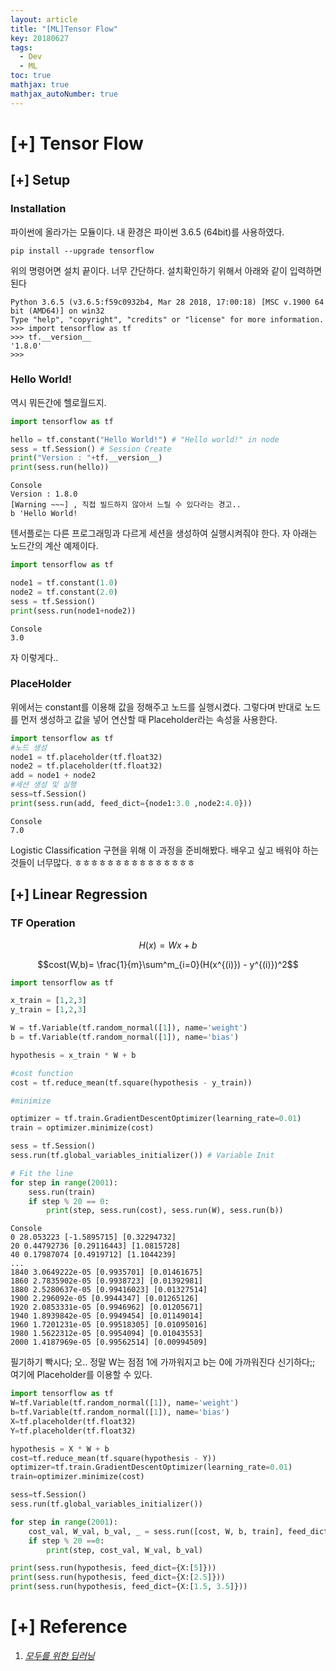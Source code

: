```yaml
---
layout: article
title: "[ML]Tensor Flow"
key: 20180627
tags:
  - Dev
  - ML
toc: true
mathjax: true
mathjax_autoNumber: true
---
```


# [+] Tensor Flow

<!--more-->

## [+] Setup

### Installation

파이썬에 올라가는 모듈이다. 내 환경은 파이썬 3.6.5 (64bit)를 사용하였다.

```
pip install --upgrade tensorflow
```

위의 명령어면 설치 끝이다. 너무 간단하다. 설치확인하기 위해서 아래와 같이 입력하면 된다

```
Python 3.6.5 (v3.6.5:f59c0932b4, Mar 28 2018, 17:00:18) [MSC v.1900 64 bit (AMD64)] on win32
Type "help", "copyright", "credits" or "license" for more information.
>>> import tensorflow as tf
>>> tf.__version__
'1.8.0'
>>>
```

### Hello World!

역시 뭐든간에 헬로월드지.

```python
import tensorflow as tf

hello = tf.constant("Hello World!") # "Hello world!" in node
sess = tf.Session() # Session Create
print("Version : "+tf.__version__)
print(sess.run(hello))
```

```
Console
Version : 1.8.0
[Warning ~~~] , 직접 빌드하지 않아서 느릴 수 있다라는 경고..
b 'Hello World!
```

텐서플로는 다른 프로그래밍과 다르게 세션을 생성하여 실행시켜줘야 한다. 자 아래는 노드간의 계산 예제이다.

```python
import tensorflow as tf

node1 = tf.constant(1.0)
node2 = tf.constant(2.0)
sess = tf.Session()
print(sess.run(node1+node2))
```

```
Console
3.0
```

자 이렇게다..

### PlaceHolder

위에서는 constant를 이용해 값을 정해주고 노드를 실행시켰다. 그렇다며 반대로 노드를 먼저 생성하고 값을 넣어 연산할 때 Placeholder라는 속성을 사용한다.

```python
import tensorflow as tf
#노드 생성
node1 = tf.placeholder(tf.float32)
node2 = tf.placeholder(tf.float32)
add = node1 + node2
#세션 생성 및 실행
sess=tf.Session()
print(sess.run(add, feed_dict={node1:3.0 ,node2:4.0}))
```

```
Console
7.0
```

Logistic Classification 구현을 위해 이 과정을 준비해봤다.
배우고 싶고 배워야 하는 것들이 너무많다. ㅎㅎㅎㅎㅎㅎㅎㅎㅎㅎㅎㅎㅎㅎㅎ



## [+] Linear Regression

### TF Operation

$$H(x) = Wx + b$$

$$cost(W,b)= \frac{1}{m}\sum^m_{i=0}(H(x^{(i)}) - y^{(i)})^2$$ 

```python
import tensorflow as tf

x_train = [1,2,3]
y_train = [1,2,3]

W = tf.Variable(tf.random_normal([1]), name='weight')
b = tf.Variable(tf.random_normal([1]), name='bias')

hypothesis = x_train * W + b

#cost function
cost = tf.reduce_mean(tf.square(hypothesis - y_train))

#minimize

optimizer = tf.train.GradientDescentOptimizer(learning_rate=0.01)
train = optimizer.minimize(cost)

sess = tf.Session()
sess.run(tf.global_variables_initializer()) # Variable Init

# Fit the line
for step in range(2001):
    sess.run(train)
    if step % 20 == 0:
        print(step, sess.run(cost), sess.run(W), sess.run(b))
```

```
Console
0 28.053223 [-1.5895715] [0.32294732]
20 0.44792736 [0.29116443] [1.0815728]
40 0.17987074 [0.4919712] [1.1044239]
...
1840 3.0649222e-05 [0.9935701] [0.01461675]
1860 2.7835902e-05 [0.9938723] [0.01392981]
1880 2.5280637e-05 [0.99416023] [0.01327514]
1900 2.296092e-05 [0.9944347] [0.01265126]
1920 2.0853331e-05 [0.9946962] [0.01205671]
1940 1.8939842e-05 [0.9949454] [0.01149014]
1960 1.7201231e-05 [0.99518305] [0.01095016]
1980 1.5622312e-05 [0.9954094] [0.01043553]
2000 1.4187969e-05 [0.99562514] [0.00994509]
```

필기하기 빡시다;
오.. 정말 W는 점점 1에 가까워지고 b는 0에 가까워진다 신기하다;;
여기에 Placeholder를 이용할 수 있다.

```python
import tensorflow as tf
W=tf.Variable(tf.random_normal([1]), name='weight')
b=tf.Variable(tf.random_normal([1]), name='bias')
X=tf.placeholder(tf.float32)
Y=tf.placeholder(tf.float32)

hypothesis = X * W + b
cost=tf.reduce_mean(tf.square(hypothesis - Y))
optimizer=tf.train.GradientDescentOptimizer(learning_rate=0.01)
train=optimizer.minimize(cost)

sess=tf.Session()
sess.run(tf.global_variables_initializer())

for step in range(2001):
    cost_val, W_val, b_val, _ = sess.run([cost, W, b, train], feed_dict={X:[1,2,3,4,5], Y:[1,2,3,4,5]})
    if step % 20 ==0:
        print(step, cost_val, W_val, b_val)

print(sess.run(hypothesis, feed_dict={X:[5]}))
print(sess.run(hypothesis, feed_dict={X:[2.5]}))
print(sess.run(hypothesis, feed_dict={X:[1.5, 3.5]}))
```



# [+] Reference 

1. <a href="https://www.youtube.com/playlist?list=PLlMkM4tgfjnLSOjrEJN31gZATbcj_MpUm">*모두를 위한 딥러닝*</a>


